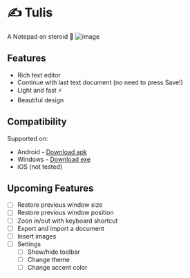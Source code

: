# ✍️ Tulis

A Notepad on steroid 💪
![image](https://user-images.githubusercontent.com/17674038/204127779-8c65119f-a84e-43a0-a36a-fa4a5da8b42d.png)

## Features
- Rich text editor
- Continue with last text document (no need to press Save!)
- Light and fast ⚡
- Beautiful design

## Compatibility
Supported on:
- Android - [Download apk](https://github.com/harysuryanto/tulis/files/10097916/Tulis.v1.0.0.apk.zip)
- Windows - [Download exe](https://github.com/harysuryanto/tulis/files/10097906/Tulis.v1.0.0.zip)
- iOS (not tested)

## Upcoming Features
- [ ] Restore previous window size
- [ ] Restore previous window position
- [ ] Zoon in/out with keyboard shortcut
- [ ] Export and import a document
- [ ] Insert images
- [ ] Settings
  - [ ] Show/hide toolbar
  - [ ] Change theme
  - [ ] Change accent color
